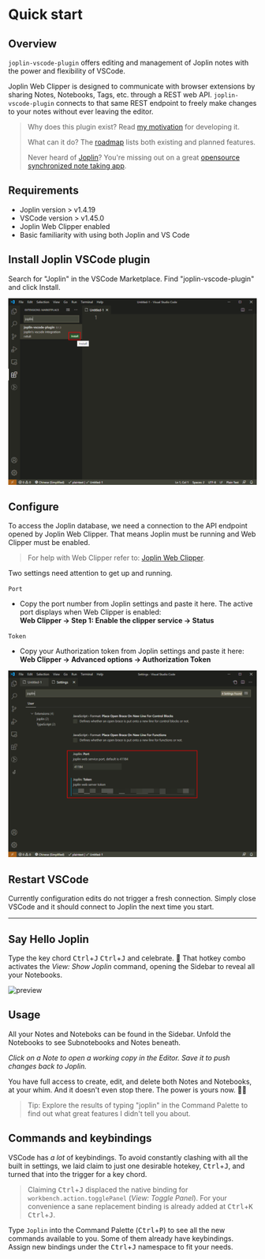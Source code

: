 # Quick start

## Overview

`joplin-vscode-plugin` offers editing and management of Joplin notes with the power and flexibility of VSCode.

Joplin Web Clipper is designed to communicate with browser extensions by sharing Notes, Notebooks, Tags, etc. through a REST web API. `joplin-vscode-plugin` connects to that same REST endpoint to freely make changes to your notes without ever leaving the editor.

> Why does this plugin exist? Read [my motivation](_navbar/other/why) for developing it.
>
> What can it do? The [roadmap](_navbar/other/roadmap) lists both existing and planned features.
>
> Never heard of [Joplin](https://joplinapp.org/)? You're missing out on a great [opensource synchronized note taking app](https://joplinapp.org/).

## Requirements

- Joplin version > v1.4.19
- VSCode version > v1.45.0
- Joplin Web Clipper enabled
- Basic familiarity with using both Joplin and VS Code

## Install Joplin VSCode plugin

Search for "Joplin" in the VSCode Marketplace. Find "joplin-vscode-plugin" and click Install.

![install plugin](../../_media/install-plugin.png)

## Configure

To access the Joplin database, we need a connection to the API endpoint opened by Joplin Web Clipper. That means Joplin must be running and Web Clipper must be enabled.

> For help with Web Clipper refer to: [Joplin Web Clipper](https://joplinapp.org/clipper/).

Two settings need attention to get up and running.

`Port`

- Copy the port number from Joplin settings and paste it here. The active port displays when Web Clipper is enabled:  
  **Web Clipper -> Step 1: Enable the clipper service -> Status**

`Token`

- Copy your Authorization token from Joplin settings and paste it here:  
  **Web Clipper -> Advanced options -> Authorization Token**

![install plugin](../../_media/joplin-settings.png)

## Restart VSCode

Currently configuration edits do not trigger a fresh connection. Simply close VSCode and it should connect to Joplin the next time you start.

---

## Say Hello Joplin

Type the key chord <kbd>Ctrl</kbd>+<kbd>J</kbd> <kbd>Ctrl</kbd>+<kbd>J</kbd> and celebrate. :tada: That hotkey combo activates the _View: Show Joplin_ command, opening the Sidebar to reveal all your Notebooks.

![preview](https://cdn.jsdelivr.net/gh/rxliuli/img-bed/20200623085740.png)

## Usage

All your Notes and Noteboks can be found in the Sidebar. Unfold the Notebooks to see Subnotebooks and Notes beneath.

_Click on a Note to open a working copy in the Editor. Save it to push changes back to Joplin._

You have full access to create, edit, and delete both Notes and Notebooks, at your whim. And it doesn't even stop there. The power is yours now. 🦸‍♀️

> Tip: Explore the results of typing "joplin" in the Command Palette to find out what great features I didn't tell you about.

## Commands and keybindings

VSCode has _a lot_ of keybindings. To avoid constantly clashing with all the built in settings, we laid claim to just one desirable hotekey, <kbd>Ctrl</kbd>+<kbd>J</kbd>, and turned that into the trigger for a key chord.

> Claiming <kbd>Ctrl</kbd>+<kbd>J</kbd> displaced the native binding for `workbench.action.togglePanel` (_View: Toggle Panel_). For your convenience a sane replacement binding is already added at <kbd>Ctrl</kbd>+<kbd>K</kbd> <kbd>Ctrl</kbd>+<kbd>J</kbd>.

Type `Joplin` into the Command Palette (<kbd>Ctrl</kbd>+<kbd>P</kbd>) to see all the new commands available to you. Some of them already have keybindings. Assign new bindings under the <kbd>Ctrl</kbd>+<kbd>J</kbd> namespace to fit your needs.
